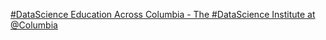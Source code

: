 [#DataScience Education Across Columbia - The #DataScience Institute at @Columbia](https://qi.tc/qi/114295)